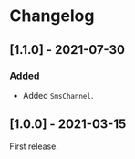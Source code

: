 # Changelog

## [1.1.0] - 2021-07-30

### Added

- Added `SmsChannel`.

## [1.0.0] - 2021-03-15

First release.
